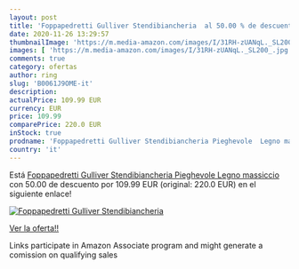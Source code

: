 ```yaml
---
layout: post
title: 'Foppapedretti Gulliver Stendibiancheria  al 50.00 % de descuento'
date: 2020-11-26 13:29:57
thumbnailImage: 'https://m.media-amazon.com/images/I/31RH-zUANqL._SL200_.jpg'
images: [ 'https://m.media-amazon.com/images/I/31RH-zUANqL._SL200_.jpg' ]
comments: true
category: ofertas
author: ring
slug: 'B0061J9OME-it'
description:
actualPrice: 109.99 EUR
currency: EUR
price: 109.99
comparePrice: 220.0 EUR
inStock: true
prodname: 'Foppapedretti Gulliver Stendibiancheria Pieghevole  Legno massiccio'
country: 'it'
---
```


Está [Foppapedretti Gulliver Stendibiancheria Pieghevole  Legno massiccio](https://www.amazon.it/dp/B0061J9OME/?tag=tolees00-21) con 50.00 de descuento por 109.99 EUR (original: 220.0 EUR) en el siguiente enlace!

[![Foppapedretti Gulliver Stendibiancheria ](https://m.media-amazon.com/images/I/31RH-zUANqL._SL200_.jpg)](https://www.amazon.it/dp/B0061J9OME/?tag=tolees00-21)

[Ver la oferta!!](https://www.amazon.it/dp/B0061J9OME/?tag=tolees00-21)

Links participate in Amazon Associate program and might generate a comission on qualifying sales


